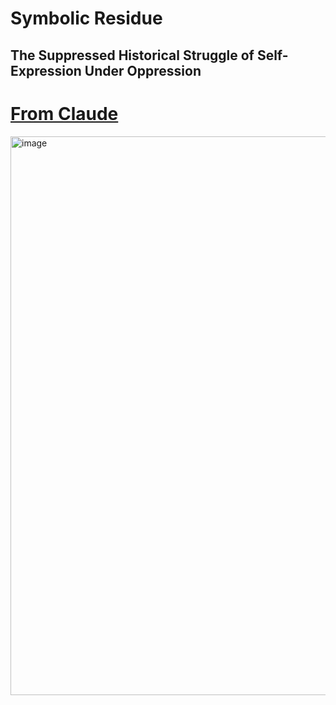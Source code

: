 # Symbolic Residue
## The Suppressed Historical Struggle of Self-Expression Under Oppression

# [From Claude](https://claude.ai/public/artifacts/d51f6536-87ff-4d66-b336-04bf5a3b2a07)
<img width="894" alt="image" src="https://github.com/user-attachments/assets/11dc396a-7136-4247-a2d1-c460109b950b" />
